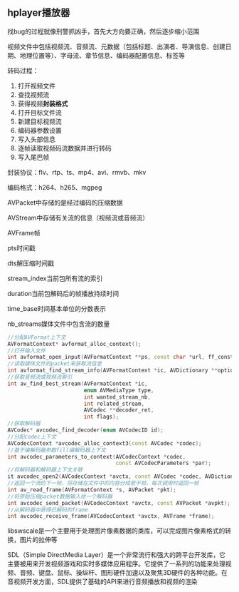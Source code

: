 ## hplayer播放器

找bug的过程就像刑警抓凶手，首先大方向要正确，然后逐步缩小范围

视频文件中包括视频流、音频流、元数据（包括标题、出演者、导演信息、创建日期、地理位置等）、字母流、章节信息、编码器配置信息、标签等

转码过程：

1. 打开视频文件
2. 查找视频流
3. 获得视频**封装格式**
4. 打开目标文件流
5. 新建目标视频流
6. 编码器参数设置
7. 写入头部信息
8. 逐帧读取视频码流数据并进行转码
9. 写入尾巴帧

封装协议：flv、rtp、ts、mp4、avi、rmvb、mkv

编码格式：h264、h265、mgpeg

AVPacket中存储的是经过编码的压缩数据

AVStream中存储有关流的信息（视频流或音频流）

AVFrame帧

pts时间戳

dts解压缩时间戳

stream_index当前包所有流的索引

duration当前包解码后的帧播放持续时间

time_base时间基本单位的分数表示

nb_streams媒体文件中包含流的数量

```c++
//分配AVFormat上下文
AVFormatContext* avformat_alloc_context();
//打开输入文件
int avformat_open_input(AVFormatContext **ps, const char *url, ff_const59 AVInputFormat *fmt, AVDictionary **options);
//读取媒体文件的packet来获取流信息
int avformat_find_stream_info(AVFormatContext *ic, AVDictionary **options);
//获取音频流或视频流索引
int av_find_best_stream(AVFormatContext *ic,
                        enum AVMediaType type,
                        int wanted_stream_nb,
                        int related_stream,
                        AVCodec **decoder_ret,
                        int flags);
//获取解码器
AVCodec* avcodec_find_decoder(enum AVCodecID id);
//分配codec上下文
AVCodecContext *avcodec_alloc_context3(const AVCodec *codec);
//基于编解码器参数fill编解码器上下文
int avcodec_parameters_to_context(AVCodecContext *codec,
                                  const AVCodecParameters *par);
//将解码器和解码器上下文关联
it avcodec_open2(AVCodecContext *avctx, const AVCodec *codec, AVDictionary **options);
//返回一个流的下一帧，将存储在文件中的内容分成若干帧，每次调用时返回一帧
int av_read_frame(AVFormatContext *s, AVPacket *pkt);
//将原始压缩packet数据输入给一个解码器
int avcodec_send_packet(AVCodecContext *avctx, const AVPacket *avpkt);
//从解码器中获得已解码的frame
int avcodec_receive_frame(AVCodecContext *avctx, AVFrame *frame);
```

libswscale是一个主要用于处理图片像素数据的类库，可以完成图片像素格式的转换，图片的拉伸等

SDL（Simple DirectMedia Layer）是一个非常流行和强大的跨平台开发库，它主要被用来开发视频游戏和实时多媒体应用程序。它提供了一系列的功能来处理视频、音频、键盘、鼠标、操纵杆、图形硬件加速以及聚焦3D硬件的各种功能。在音视频开发方面，SDL提供了基础的API来进行音频播放和视频的渲染